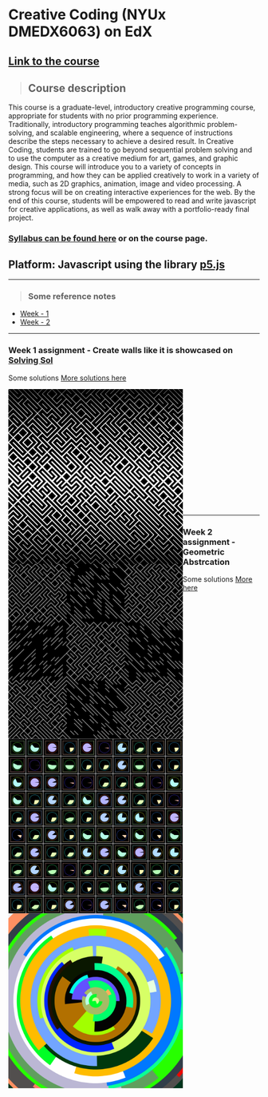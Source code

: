 # Creative Coding (NYUx DMEDX6063) on EdX

## [Link to the course](https://www.edx.org/course/creative-coding)

>## Course description
This course is a graduate-level, introductory creative programming course, appropriate for students with no prior programming experience. Traditionally, introductory programming teaches algorithmic problem-solving, and scalable engineering, where a sequence of instructions describe the steps necessary to achieve a desired result. In Creative Coding, students are trained to go beyond sequential problem solving and to use the computer as a creative medium for art, games, and graphic design. This course will introduce you to a variety of concepts in programming, and how they can be applied creatively to work in a variety of media, such as 2D graphics, animation, image and video processing. A strong focus will be on creating interactive experiences for the web. By the end of this course, students will be empowered to read and write javascript for creative applications, as well as walk away with a portfolio-ready final project.

### [Syllabus can be found here](/syllabus.md) or on the course page.

## Platform: Javascript using the library [p5.js](p5js.org)
----
>### Some reference notes
- [Week - 1](https://github.com/M87K452b/creative-codingitp-nyu-edx/tree/main/Week-1#readme)
- [Week - 2](https://github.com/M87K452b/creative-codingitp-nyu-edx/blob/main/Week-2/readme.md)
----

### Week 1 assignment - Create walls like it is showcased on [Solving Sol](solvingsol.com)

Some solutions [More solutions here](https://github.com/M87K452b/creative-codingitp-nyu-edx/blob/main/week1_HW_solvingsol/readme.md)

<img align="left" src="week1_HW_solvingsol/Solutions_SolivngSol/solvingsol_No7.png" width="350">
<img align="left" src="week1_HW_solvingsol/Solutions_SolivngSol/solvingsol_No8.png" width="350">
<br/><br/>
<br/><br/>
<br/><br/>
<br/><br/>
<br/><br/>
<br/><br/>
<br/><br/>

----
### Week 2 assignment - Geometric Abstrcation

Some solutions [More here](https://github.com/M87K452b/creative-codingitp-nyu-edx/blob/main/week2_HW_GeometryAbstraction/readme.md)

<img align="left" src="week2_HW_GeometryAbstraction/Solutions/geometricAbstrcation_No3.png" width="350">
<img align="left" src="week2_HW_GeometryAbstraction/Solutions/geometricAbstrcation_No4.png" width="350">
<br/><br/>
